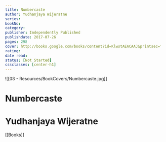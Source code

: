 ```yaml
---
title: Numbercaste 
author: Yudhanjaya Wijeratne 
series: 
bookNo: 
category:  
publisher: Independently Published 
publishdate: 2017-07-26 
pages: 298 
cover: http://books.google.com/books/content?id=KlwstAEACAAJ&printsec=frontcover&img=1&zoom=1&source=gbs_api 
rating: 
date read: 
status: [Not Started]
cssclasses: [center-h1]
---
```

![[03 - Resources/BookCovers/Numbercaste.jpg]]
# Numbercaste
# Yudhanjaya Wijeratne







[[Books]]